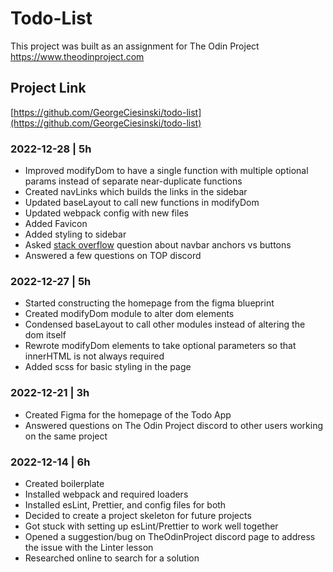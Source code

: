 # Todo-List

This project was built as an assignment for The Odin Project
https://www.theodinproject.com

## Project Link
[https://github.com/GeorgeCiesinski/todo-list](https://github.com/GeorgeCiesinski/todo-list)

### 2022-12-28 | 5h
- Improved modifyDom to have a single function with multiple optional params instead of separate near-duplicate functions
- Created navLinks which builds the links in the sidebar
- Updated baseLayout to call new functions in modifyDom
- Updated webpack config with new files
- Added Favicon
- Added styling to sidebar
- Asked [stack overflow](https://stackoverflow.com/questions/74946093/should-i-use-anchor-or-button-elements-for-tabbed-navigation/74946141#74946141) question about navbar anchors vs buttons
- Answered a few questions on TOP discord

### 2022-12-27 | 5h
- Started constructing the homepage from the figma blueprint
- Created modifyDom module to alter dom elements
- Condensed baseLayout to call other modules instead of altering the dom itself
- Rewrote modifyDom elements to take optional parameters so that innerHTML is not always required
- Added scss for basic styling in the page

### 2022-12-21 | 3h
- Created Figma for the homepage of the Todo App
- Answered questions on The Odin Project discord to other users working on the same project

### 2022-12-14 | 6h
- Created boilerplate
- Installed webpack and required loaders
- Installed esLint, Prettier, and config files for both
- Decided to create a project skeleton for future projects
- Got stuck with setting up esLint/Prettier to work well together
- Opened a suggestion/bug on TheOdinProject discord page to address the issue with the Linter lesson
- Researched online to search for a solution

